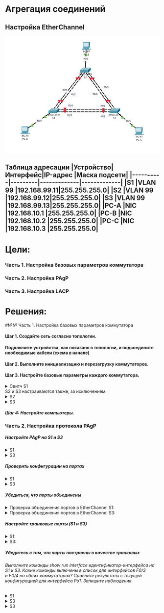 # Агрегация соединений
## Настройка EtherChannel

![](schema.png)

Таблица адресации
|Устройство|Интерфейс|IP-адрес	   |Маска подсети|
|----------|---------|-------------|-------------|
|S1		   |VLAN 99	 |192.168.99.11|255.255.255.0|
|S2		   |VLAN 99	 |192.168.99.12|255.255.255.0|
|S3		   |VLAN 99	 |192.168.99.13|255.255.255.0|
|PC-A  	   |NIC	     |192.168.10.1 |255.255.255.0|
|PC-B	   |NIC		 |192.168.10.2 |255.255.255.0|
|PC-C	   |NIC	     |192.168.10.3 |255.255.255.0|
--------------------------------------------------

#	Цели:

### Часть 1. Настройка базовых параметров коммутатора
### Часть 2. Настройка PAgP
### Часть 3. Настройка LACP

# Решения:

#№№ Часть 1. Настройка базовых параметров коммутатора
#### Шаг 1. Создайте сеть согласно топологии.
#### Подключите устройства, как показано в топологии, и подсоедините необходимые кабели (схема в начале)
#### Шаг 2. Выполните инициализацию и перезагрузку коммутаторов.
#### Шаг 3. Настройте базовые параметры каждого коммутатора.

<details>
 <summary>Свитч S1</summary>

``` bash
Switch#conf t
Switch(config)#no ip domain-lookup 
Switch(config)#hostname S1
S1(config)#service password-encryption
S1(config)#enable secret class
S1(config)#line console 0
S1(config-line)#password cisco
S1(config-line)#login
S1(config-line)#exec-timeout 5 0
S1(config-line)#logging synchronous
S1(config-line)#exit
S1(config)#line vty 0 4
S1(config-line)#password cisco
S1(config-line)#login
S1(config-line)#exec-timeout 5 0
S1(config-line)#logging synchronous
S1(config-line)#exit
S1(config)#int range f0/1-4,f0/6-24
S1(config-if-range)#shut
S1(config)#no logging console
S1(config)#vtp mode transparent
S1(config)#vlan 99
S1(config-vlan)#name Management
S1(config-vlan)#vlan 10
S1(config-vlan)#name Staff
S1(config-vlan)#exit
S1(config)#int f0/5
S1(config-if)#switchport mode access
S1(config-if)#switchport access vlan 10
S1(config-if)#exit
S1(config)#int vlan 99
S1(config-if)#ip address 192.168.99.11 255.255.255.0
S1(config-if)#exit
S1(config)#exit
S1#copy running-config startup-config
```

</details>
S2 и S3 настраиваются также, за исключением:

<details>
 <summary>S2</summary>

``` bash
Switch(config)#hostname S2
S1(config-if)#ip address 192.168.99.12 255.255.255.0
```
</details>
<details>
 <summary>S3</summary>

``` bash
Switch(config)#hostname S3
S1(config-if)#ip address 192.168.99.13 255.255.255.0
```
</details>

##### Шаг 4: Настройте компьютеры.

### Часть 2. Настройка протокола PAgP
##### Настройте PAgP на S1 и S3

<details>
 <summary>S1</summary>

``` bash
S1#conf t
S1(config)#interface range f0/3-4
S1(config-if-range)#channel-group 1 mode desirable
Creating a port-channel interface Port-channel 1

S1(config-if-range)#no shutdown
```
</details>

<details>
 <summary>S3</summary>

``` bash
S1#conf t
S1(config)#interface range f0/3-4
S1(config-if-range)#channel-group 1 mode auto
Creating a port-channel interface Port-channel 1

S1(config-if-range)#no shutdown
```
</details>

##### Проверить конфигурации на портах

<details>
 <summary>S1</summary>

``` bash
S1#sh run interface f0/3

interface Ethernet0/3
 channel-group 1 mode desirable
end
```

``` bash
S1#sh run interface f0/4

interface Ethernet0/4
 channel-group 1 mode desirable
end
```

``` bash
S1#sh int f0/3 switchport
Administrative Mode: dynamic auto
Operational Mode: static access (member of bundle Po1)
```

``` bash
S1#sh int f0/4 switchport
Administrative Mode: dynamic auto
Operational Mode: static access (member of bundle Po1)

```
</details>

<details>
 <summary>S3</summary>

``` bash
S3#sh run interface f0/3
interface Ethernet0/1
 channel-group 1 mode auto
```

``` bash
S3#sh run interface f0/4
interface Ethernet0/2
 channel-group 1 mode auto
```

``` bash
S3#sh int f0/3 switch
Administrative Mode: dynamic auto
Operational Mode: static access (member of bundle Po1)
```

``` bash
S3#sh int f0/4 switch
Administrative Mode: dynamic auto
Operational Mode: static access (member of bundle Po1)
```
</details>

##### Убедиться, что порты объединены
<details>
 <summary>Проверка объединения портов в EtherChannel S1:</summary>

``` bash
S1#show etherchannel summary

Group  Port-channel  Protocol    Ports
------+-------------+-----------+----------------------------------------------

1      Po1(SU)           PAgP   Fa0/3(P) Fa0/4(P)
```
</details>
<details>
 <summary>Проверка объединения портов в EtherChannel S3:</summary>

``` bash
S3#show etherchannel summary

Group  Port-channel  Protocol    Ports
------+-------------+-----------+----------------------------------------------

1      Po1(SU)           PAgP   Fa0/3(P) Fa0/4(P) 
```
</details>

##### Настройте транковые порты (S1 и S3)

</details>
<details>
 <summary>S1:</summary>
``` bash
S1(config)# interface port-channel 1
S1(config-if)# switchport mode trunk
S1(config-if)# switchport trunk native vlan 99
```
</details>

</details>
<details>
 <summary>S3:</summary>
``` bash
S1(config)# interface port-channel 1
S1(config-if)# switchport mode trunk
S1(config-if)# switchport trunk native vlan 99
```
</details>

##### Убедитесь в том, что порты настроены в качестве транковых
###### Выполните команды show run interface идентификатор-интерфейса на S1 и S3. Какие команды включены в список для интерфейсов F0/3 и F0/4 на обоих коммутаторах? Сравните результаты с текущей конфигурацией для интерфейса Po1. Запишите наблюдения.
<details>
 <summary>S1</summary>

``` bash
S1# sh run interface Po1

interface Port-channel1
 switchport trunk native vlan 99
end
S1#sh int Po1 switchport
Name: Po1
Switchport: Enabled
Administrative Mode: dynamic auto
Operational Mode: static access
Administrative Trunking Encapsulation: negotiate
Operational Trunking Encapsulation: native
Negotiation of Trunking: On
Access Mode VLAN: 1 (default)
Trunking Native Mode VLAN: 99 (Management)
Administrative Native VLAN tagging: enabled
Voice VLAN: none
Administrative private-vlan host-association: none
Administrative private-vlan mapping: none
Administrative private-vlan trunk native VLAN: none
Administrative private-vlan trunk Native VLAN tagging: enabled
Administrative private-vlan trunk encapsulation: dot1q
Administrative private-vlan trunk normal VLANs: none
Administrative private-vlan trunk associations: none
Administrative private-vlan trunk mappings: none
Operational private-vlan: none
Trunking VLANs Enabled: ALL
Pruning VLANs Enabled: 2-1001
```
</details>
<details>
 <summary>S3</summary>
``` bash
S3# sh run interface Po1

interface Port-channel1
 switchport trunk native vlan 99
end
S3#sh int Po1 switchport
Name: Po1
Switchport: Enabled
Administrative Mode: dynamic auto
Operational Mode: static access
Administrative Trunking Encapsulation: negotiate
Operational Trunking Encapsulation: native
Negotiation of Trunking: On
Access Mode VLAN: 1 (default)
Trunking Native Mode VLAN: 99 (Management)
Administrative Native VLAN tagging: enabled
Voice VLAN: none
Administrative private-vlan host-association: none
Administrative private-vlan mapping: none
Administrative private-vlan trunk native VLAN: none
Administrative private-vlan trunk Native VLAN tagging: enabled
Administrative private-vlan trunk encapsulation: dot1q
Administrative private-vlan trunk normal VLANs: none
Administrative private-vlan trunk associations: none
Administrative private-vlan trunk mappings: none
Operational private-vlan: none
Trunking VLANs Enabled: ALL
Pruning VLANs Enabled: 2-1001
```
</details>

###### Выполните команды show interfaces trunk и show spanning-tree на S1 и S3. Какой транковый порт включен в список? Какая используется сеть native VLAN? Какой вывод можно сделать на основе выходных данных?

<details>
 <summary>S1</summary>
``` bash
S1#show interfaces trunk 
Port        Mode         Encapsulation  Status        Native vlan
Po1         on           802.1q         trunking      99

Port        Vlans allowed on trunk
Po1         1-1005

Port        Vlans allowed and active in management domain
Po1         1,10,99

Port        Vlans in spanning tree forwarding state and not pruned
Po1         1,10,99

S1#show spanning-tree
VLAN0001
  Spanning tree enabled protocol ieee
  Root ID    Priority    32769
             Address     0001.C772.84E8
             This bridge is the root
             Hello Time  2 sec  Max Age 20 sec  Forward Delay 15 sec

  Bridge ID  Priority    32769  (priority 32768 sys-id-ext 1)
             Address     0001.C772.84E8
             Hello Time  2 sec  Max Age 20 sec  Forward Delay 15 sec
             Aging Time  20

Interface        Role Sts Cost      Prio.Nbr Type
---------------- ---- --- --------- -------- --------------------------------
Po1              Desg FWD 9         128.28   Shr

VLAN0010
  Spanning tree enabled protocol ieee
  Root ID    Priority    32778
             Address     0001.C772.84E8
             This bridge is the root
             Hello Time  2 sec  Max Age 20 sec  Forward Delay 15 sec

  Bridge ID  Priority    32778  (priority 32768 sys-id-ext 10)
             Address     0001.C772.84E8
             Hello Time  2 sec  Max Age 20 sec  Forward Delay 15 sec
             Aging Time  20

Interface        Role Sts Cost      Prio.Nbr Type
---------------- ---- --- --------- -------- --------------------------------
Fa0/5            Desg FWD 19        128.5    P2p
```
</details>

<details>
 <summary>S3</summary>
``` bash
S3#show interfaces trunk 
Port        Mode         Encapsulation  Status        Native vlan
Po1         on           802.1q         trunking      99

Port        Vlans allowed on trunk
Po1         1-1005

Port        Vlans allowed and active in management domain
Po1         1,10,99

Port        Vlans in spanning tree forwarding state and not pruned
Po1         none

S3#show spanning-tree 
VLAN0001
  Spanning tree enabled protocol ieee
  Root ID    Priority    32769
             Address     0001.C772.84E8
             Cost        9
             Port        28(Port-channel1)
             Hello Time  2 sec  Max Age 20 sec  Forward Delay 15 sec

  Bridge ID  Priority    32769  (priority 32768 sys-id-ext 1)
             Address     0007.EC51.4628
             Hello Time  2 sec  Max Age 20 sec  Forward Delay 15 sec
             Aging Time  20

Interface        Role Sts Cost      Prio.Nbr Type
---------------- ---- --- --------- -------- --------------------------------
Po1              Root BKN*9         128.28   Shr *TYPE_Inc
Fa0/2            Desg FWD 19        128.2    P2p
Fa0/1            Desg FWD 19        128.1    P2p

VLAN0010
  Spanning tree enabled protocol ieee
  Root ID    Priority    32778
             Address     0007.EC51.4628
             This bridge is the root
             Hello Time  2 sec  Max Age 20 sec  Forward Delay 15 sec

  Bridge ID  Priority    32778  (priority 32768 sys-id-ext 10)
             Address     0007.EC51.4628
             Hello Time  2 sec  Max Age 20 sec  Forward Delay 15 sec
             Aging Time  20

Interface        Role Sts Cost      Prio.Nbr Type
---------------- ---- --- --------- -------- --------------------------------
Fa0/5            Desg FWD 19        128.5    P2p
```
</details>

###### Ответы:
Порт Po1, Native vlan 99, S1 корневой во VLAN1, во VLAN10 оба свитча руты, в виду того, что анонс данного влана по транку не настрекн.


###### Какие значения стоимости и приоритета порта для агрегированного канала отображены в выходных данных команды show spanning-tree?
``` bash
Po1              Desg FWD 9         128.28   Shr
```
``` bash
Po1              Root BKN*9         128.28   Shr *TYPE_Inc
```




### Часть 3. Настройка протокола LACP
##### Настройте LACP между S1 и S2
<details>
 <summary>S1</summary>
``` bash
S1(config)# interface range f0/1-2
S1(config-if-range)# switchport mode trunk
S1(config-if-range)# switchport trunk native vlan 99
S1(config-if-range)# channel-group 2 mode active
```
</details>

<details>
 <summary>S2</summary>
``` bash
S1(config)# interface range f0/1-2
S1(config-if-range)# switchport mode trunk
S1(config-if-range)# switchport trunk native vlan 99
S1(config-if-range)# channel-group 2 mode active
```
</details>

Для агрегирования каналов используется протокол LACP
Для образования Po2 используются порты Fa0/1(P) Fa0/2(P)

``` bash
S2#sh etherchannel summary

Group  Port-channel  Protocol    Ports
------+-------------+-----------+-----------------------------------------------
2      Po2(SU)           LACP   Fa0/1(P) Fa0/2(P)
```

##### Настройте LACP между S2 и S3

<details>
 <summary>S2</summary>
``` bash
S2(config)# interface range f0/3-4
S2(config-if-range)# switchport mode trunk
S2(config-if-range)# switchport trunk native vlan 99
S2(config-if-range)# channel-group 3 mode active
Creating a port-channel interface Port-channel 3
S2(config-if-range)# no shutdown
```
</details>

<details>
 <summary>S3</summary>
``` bash
S3(config)# interface range f0/1-2
S3(config-if-range)# switchport mode trunk
S3(config-if-range)# switchport trunk native vlan 99
S3(config-if-range)# channel-group 3 mode passive
Creating a port-channel interface Port-channel 3

S3(config-if-range)# no shutdown
```
</details>